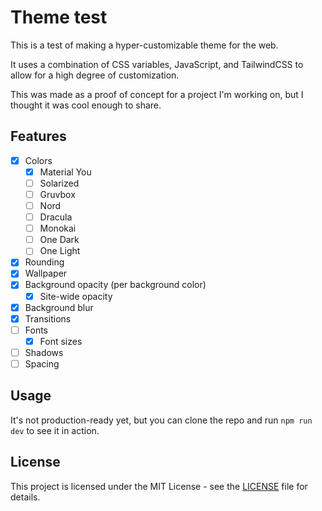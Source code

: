 # Theme test

This is a test of making a hyper-customizable theme for the web.

It uses a combination of CSS variables, JavaScript, and TailwindCSS to allow for a high degree of customization.

This was made as a proof of concept for a project I'm working on, but I thought it was cool enough to share.

## Features

- [x] Colors
  - [x] Material You
  - [ ] Solarized
  - [ ] Gruvbox
  - [ ] Nord
  - [ ] Dracula
  - [ ] Monokai
  - [ ] One Dark
  - [ ] One Light
- [x] Rounding
- [x] Wallpaper
- [x] Background opacity (per background color)
  - [x] Site-wide opacity
- [x] Background blur
- [x] Transitions
- [ ] Fonts
  - [x] Font sizes
- [ ] Shadows
- [ ] Spacing

## Usage

It's not production-ready yet, but you can clone the repo and run `npm run dev` to see it in action.

## License

This project is licensed under the MIT License - see the [LICENSE](LICENSE.md) file for details.
